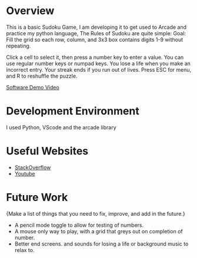 # Overview



This is a basic Sudoku Game, I am developing it to get used to Arcade and practice my python language, The Rules of Sudoku are quite simple:
Goal: Fill the grid so each row, column, and 3x3 box contains digits 1-9 without repeating.

Click a cell to select it, then press a number key to enter a value.
You can use regular number keys or numpad keys.
You lose a life when you make an incorrect entry.
Your streak ends if you run out of lives.
Press ESC for menu, and R to reshuffle the puzzle.






[Software Demo Video](https://youtu.be/ZQUpMwoYwPA)

# Development Environment

I used Python, VScode and the arcade library


# Useful Websites


* [StackOverflow](https://stackoverflow.com/questions/45471152/how-to-create-a-sudoku-puzzle-in-python)
* [Youtube](https://www.youtube.com/watch?v=2qP1M1Nf__w&list=PL1P11yPQAo7pPlDlFEaL3IUbcWnnPcALI)

# Future Work

{Make a list of things that you need to fix, improve, and add in the future.}
* A pencil mode toggle to allow for testing of numbers.
* A mouse only way to play, with a grid that greys out on completion of number.
* Better end screens. and sounds for losing a life or background music to relax to.